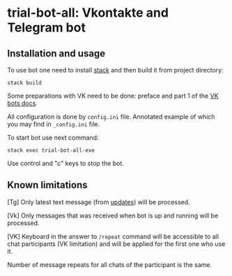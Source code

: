 # trial-bot-all: Vkontakte and Telegram bot

## Installation and usage

To use bot one need to install [stack](https://docs.haskellstack.org/en/stable/README/#how-to-install) and then build it from project directory:

```
stack build
```

Some preparations with VK need to be done: preface and part 1 of the [VK bots docs](https://vk.com/dev/bots_docs).

All configuration is done by `config.ini` file. Annotated example of which you may find in `_config.ini` file.

To start bot use next command:

```
stack exec trial-bot-all-exe
```

Use control and "c" keys to stop the bot.


## Known limitations

[Tg] Only latest text message (from [updates](https://core.telegram.org/bots/api#getting-updates)) will be processed.

[Vk] Only messages that was received when bot is up and running will be processed.

[VK] Keyboard in the answer to `/repeat` command will be accessible to all chat participants (VK limitation) and will be applied for the first one who use it.

Number of message repeats for all chats of the participant is the same.
